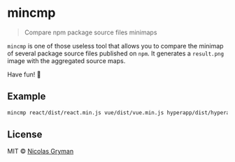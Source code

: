 # mincmp 

> Compare npm package source files minimaps

`mincmp` is one of those useless tool that allows you to compare the minimap of several package source files published on `npm`. It generates a `result.png` image with the aggregated source maps.

Have fun! :tada:

## Example

```sh
mincmp react/dist/react.min.js vue/dist/vue.min.js hyperapp/dist/hyperapp.js
```

## License

MIT © [Nicolas Gryman](http://ngryman.sh)